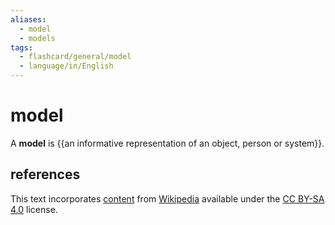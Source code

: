 ```yaml
---
aliases:
  - model
  - models
tags:
  - flashcard/general/model
  - language/in/English
---
```


# model

A __model__ is {{an informative representation of an object, person or system}}. <!--SR:!2024-07-08,3,250-->

## references

This text incorporates [content](https://en.wikipedia.org/wiki/model) from [Wikipedia](Wikipedia.md) available under the [CC BY-SA 4.0](https://creativecommons.org/licenses/by-sa/4.0/) license.
